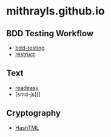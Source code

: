 # mithrayls.github.io

## BDD Testing Workflow

* [bdd-testing][]
* [restruct][]

## Text

* [readeasy][]
* [smd-js][]

## Cryptography

* [HashTML][]



[sempub]: https://github.com/mithrayls/sempub "sempub"
[bdd-testing]: https://github.com/mithrayls/bdd-testing "bdd-testing"
[restruct]: https://github.com/mithrayls/restruct "restruct"
[readeasy]: https://github.com/mithrayls/readeasy "readeasy"
[HashTML]: https://github.com/mithrayls/hashtml "HashTML"
